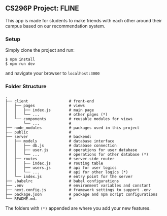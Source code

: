 ## CS296P Project: FLINE

This app is made for students to make friends with each other around their campus based on our recommendation system.

### Setup

Simply clone the project and run:

```shell
$ npm install
$ npm run dev
```

and navigate your browser to `localhost:3000` 

### Folder Structure

```
.
├── client                  # front-end
│   ├── pages               # views
│   │   ├── index.js        # main page
│   │   └── ...             # other pages (*)
│   └── components          # reusable modules for views
│       └── ...             # 
├── node_modules            # packages used in this project
├── public                  # 
├── server                  # backend:
│   ├── models              # database interface
│   │   ├── db.js           # database connection
│   │   ├── user.js         # operations for user database
│   │   └── ...             # operations for other database (*)
│   ├── routes              # server-side router
│   │   ├── index.js        # routing table
│   │   ├── users.js        # api for user logics
│   │   └── ...             # api for other logics (*)
│   └── index.js            # entry point for the server
├── .babelrc                # babel configurations
├── .env                    # environment variables and constant
├── next.config.js          # framework settings to support .env
├── package.json            # package and npm script configurations
└── README.md.              # 
```

The folders with `(*)` appended are where you add your new features.